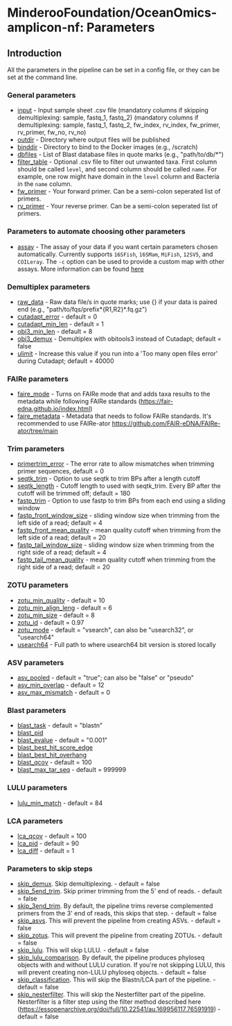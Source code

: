 # MinderooFoundation/OceanOmics-amplicon-nf: Parameters

## Introduction

All the parameters in the pipeline can be set in a config file, or they can be set at the command line.

### General parameters

- [input](#input) - Input sample sheet .csv file (mandatory columns if skipping demultiplexing: sample, fastq_1, fastq_2)
  (mandatory columns if demultiplexing: sample, fastq_1, fastq_2, fw_index, rv_index, fw_primer, rv_primer, fw_no, rv_no)
- [outdir](#outdir) - Directory where output files will be published
- [binddir](#bind_dir) - Directory to bind to the Docker images (e.g., /scratch)
- [dbfiles](#dbfiles) - List of Blast database files in quote marks (e.g., "path/to/db/\*")
- [filter_table](#filter_table) - Optional .csv file to filter out unwanted taxa. First column should be called `level`, and second column should be called `name`. For example, one row might have domain in the `level` column and Bacteria in the `name` column.
- [fw_primer](#fw_primer) - Your forward primer. Can be a semi-colon seperated list of primers.
- [rv_primer](#rv_primer) - Your reverse primer. Can be a semi-colon seperated list of primers.

### Parameters to automate choosing other parameters

- [assay](#assay) - The assay of your data if you want certain parameters chosen automatically. Currently supports `16SFish`, `16SMam`, `MiFish`, `12SV5`, and `COILeray`. The `-c` option can be used to provide a custom map with other assays. More information can be found [here](https://github.com/MinderooFoundation/OceanOmics-amplicon-nf/blob/master/docs/custom_config.md)

### Demultiplex parameters

- [raw_data](#raw_data) - Raw data file/s in quote marks; use {} if your data is paired end (e.g., "path/to/fqs/prefix*{R1,R2}*.fq.gz")
- [cutadapt_error](#cutadapt_error) - default = 0
- [cutadapt_min_len](#cutadapt_min_len) - default = 1
- [obi3_min_len](#obi3_min_len) - default = 8
- [obi3_demux](#obi3_demux) - Demultiplex with obitools3 instead of Cutadapt; default = false
- [ulimit](#ulimit) - Increase this value if you run into a 'Too many open files error' during Cutadapt; default = 40000

### FAIRe parameters

- [faire_mode](#faire_mode) - Turns on FAIRe mode that and adds taxa results to the metadata while following FAIRe standards (https://fair-edna.github.io/index.html)
- [faire_metadata](#faire_metadata) - Metadata that needs to follow FAIRe standards. It's recommended to use FAIRe-ator https://github.com/FAIR-eDNA/FAIRe-ator/tree/main

### Trim parameters

- [primertrim_error](#primertrim_error) - The error rate to allow mismatches when trimming primer sequences, default = 0
- [seqtk_trim](#seqtk_trim) - Option to use seqtk to trim BPs after a length cutoff
- [seqtk_length](#seqth_length) - Cutoff length to used with seqtk_trim. Every BP after the cutoff will be trimmed off; default = 180
- [fastp_trim](#fastp_trim) - Option to use fastp to trim BPs from each end using a sliding window
- [fastp_front_window_size](#fastp_front_window_size) - sliding window size when trimming from the left side of a read; default = 4
- [fastp_front_mean_quality](#fastp_front_mean_quality) - mean quality cutoff when trimming from the left side of a read; default = 20
- [fastp_tail_window_size](#fastp_tail_window_size) - sliding window size when trimming from the right side of a read; default = 4
- [fastp_tail_mean_quality](#fastp_tail_mean_quality) - mean quality cutoff when trimming from the right side of a read; default = 20

### ZOTU parameters

- [zotu_min_quality](#zotu_min_quality) - default = 10
- [zotu_min_align_leng](#zotu_min_align_leng) - default = 6
- [zotu_min_size](#zotu_min_size) - default = 8
- [zotu_id](#zotu_id) - default = 0.97
- [zotu_mode](#zotu_mode) - default = "vsearch", can also be "usearch32", or "usearch64"
- [usearch64](#usearch64) - Full path to where usearch64 bit version is stored locally

### ASV parameters

- [asv_pooled](#asv_pooled) - default = "true"; can also be "false" or "pseudo"
- [asv_min_overlap](#asv_min_overlap) - default = 12
- [asv_max_mismatch](#asv_max_mismatch) - default = 0

### Blast parameters

- [blast_task](#blast_task) - default = "blastn"
- [blast_pid](#blast_pid)
- [blast_evalue](#blast_evalue) - default = "0.001"
- [blast_best_hit_score_edge](#blast_best_hit_score_edge)
- [blast_best_hit_overhang](#blast_best_hit_overhang)
- [blast_qcov](#blast_qcov) - default = 100
- [blast_max_tar_seq](#blast_max_tar_seq) - default = 999999

### LULU parameters

- [lulu_min_match](#lulu_min_match) - default = 84

### LCA parameters

- [lca_qcov](#lca_qcov) - default = 100
- [lca_pid](#lca_pid) - default = 90
- [lca_diff](#lca_diff) - default = 1

### Parameters to skip steps

- [skip_demux](#skip_demux). Skip demultiplexing. - default = false
- [skip_5end_trim](#skip_5end_trim). Skip primer trimming from the 5' end of reads. - default = false
- [skip_3end_trim](#skip_3end_trim). By default, the pipeline trims reverse complemented primers from the 3' end of reads, this skips that step. - default = false
- [skip_asvs](#skip_asvs). This will prevent the pipeline from creating ASVs. - default = false
- [skip_zotus](#skip_zotus). This will prevent the pipeline from creating ZOTUs. - default = false
- [skip_lulu](#skip_lulu). This will skip LULU. - default = false
- [skip_lulu_comparison](#skip_lulu_comparison). By default, the pipeline produces phyloseq objects with and without LULU curation. If you're not skipping LULU, this will prevent creating non-LULU phyloseq objects. - default = false
- [skip_classification](#skip_classification). This will skip the Blastn/LCA part of the pipeline. - default = false
- [skip_nesterfilter](#skip_nesterfilter). This will skip the Nesterfilter part of the pipeline. Nesterfilter is a filter step using the filter method described here (https://essopenarchive.org/doi/full/10.22541/au.169956117.76591919) - default = false
